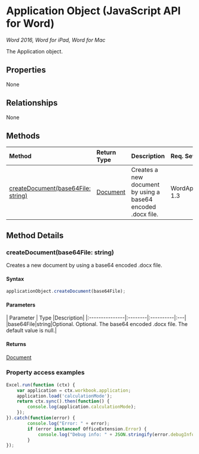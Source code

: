 # Application Object (JavaScript API for Word)

_Word 2016, Word for iPad, Word for Mac_

The Application object.

## Properties

None

## Relationships
None


## Methods

| Method		   | Return Type	|Description| Req. Set|
|:---------------|:--------|:----------|:----|
|[createDocument(base64File: string)](#createdocumentbase64file-string)|[Document](document.md)|Creates a new document by using a base64 encoded .docx file.|WordApiWordApiDesktop, 1.3|

## Method Details


### createDocument(base64File: string)
Creates a new document by using a base64 encoded .docx file.

#### Syntax
```js
applicationObject.createDocument(base64File);
```

#### Parameters
| Parameter	   | Type	|Description|
|:---------------|:--------|:----------|:---|
|base64File|string|Optional. Optional. The base64 encoded .docx file. The default value is null.|

#### Returns
[Document](document.md)
### Property access examples
```js
Excel.run(function (ctx) { 
	var application = ctx.workbook.application;
	application.load('calculationMode');
	return ctx.sync().then(function() {
		console.log(application.calculationMode);
	});
}).catch(function(error) {
		console.log("Error: " + error);
		if (error instanceof OfficeExtension.Error) {
			console.log("Debug info: " + JSON.stringify(error.debugInfo));
		}
});
```

